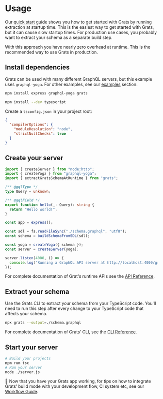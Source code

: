 # Usage

Our [quick start](../01-getting-started/01-quick-start.md) guide shows you how to get started with Grats by running extraction at startup time. This is the easiest way to get started with Grats, but it can cause slow startup times. For production use cases, you probably want to extract your schema as a separate build step.

With this approach you have nearly zero overhead at runtime. This is the recommended way to use Grats in production.

## Install dependencies

Grats can be used with many different GraphQL servers, but this example uses `graphql-yoga`. For other examples, see our [examples](../05-examples/index.mdx) section.

```bash
npm install express graphql-yoga grats
```

```bash
npm install --dev typescript
```

Create a `tsconfig.json` in your project root:

```json title="/tsconfig.json"
{
  "compilerOptions": {
    "moduleResolution": "node",
    "strictNullChecks": true
  }
}
```

## Create your server

```ts title="/server.ts"
import { createServer } from "node:http";
import { createYoga } from "graphql-yoga";
import { extractGratsSchemaAtRuntime } from "grats";

/** @gqlType */
type Query = unknown;

/** @gqlField */
export function hello(_: Query): string {
  return "Hello world!";
}

const app = express();

const sdl = fs.readFileSync("./schema.graphql", "utf8");
const schema = buildSchemaFromSDL(sdl);

const yoga = createYoga({ schema });
const server = createServer(yoga);

server.listen(4000, () => {
  console.log("Running a GraphQL API server at http://localhost:4000/graphql");
});
```

For complete documentation of Grat's runtime APIs see the [API Reference](./01-runtime-api.mdx).

## Extract your schema

Use the Grats CLI to extract your schema from your TypeScript code. You'll need to run this step after every change to your TypeScript code that affects your schema.

```bash
npx grats --output=./schema.graphql
```

For complete documentation of Grats' CLI, see the [CLI Reference](./03-cli.md).

## Start your server

```bash
# Build your projects
npm run tsc
# Run your server
node ./server.js
```

🎉 Now that you have your Grats app working, for tips on how to integrate Grats' build mode with your development flow, CI system etc, see our [Workflow Guide](../05-guides/01-workflows.md).
